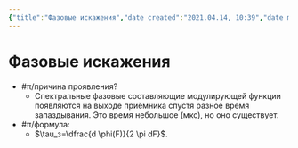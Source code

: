 ```yaml
---
{"title":"Фазовые искажения","date created":"2021.04.14, 10:39","date modified":"2022.09.20, 11:05","aliases":[],"tags":["схемотехника","рпру","искажения"],"dg-publish":true,"permalink":"/7-radio-engineering/fazovye-iskazheniya/","dgPassFrontmatter":true}
---
```



# Фазовые искажения

- #π/причина проявления?
	- Спектральные фазовые составляющие модулирующей функции появляются на выходе приёмника спустя разное время запаздывания. Это время небольшое (мкс), но оно существует.
- #π/формула:
	- $\tau_з=\dfrac{d \phi(F)}{2 \pi dF}$.
